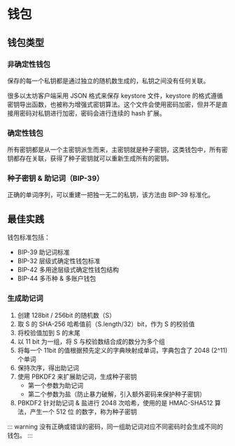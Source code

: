 # 钱包

## 钱包类型

### 非确定性钱包

保存的每一个私钥都是通过独立的随机数生成的，私钥之间没有任何关联。

很多以太坊客户端采用 JSON 格式来保存 keystore 文件，keystore 的格式遵循密钥导出函数，也被称为增强式密钥算法。这个文件会使用密码加密，但并不是直接用密码对私钥进行加密，密码会进行连续的 hash 扩展。

### 确定性钱包

所有密钥都是从一个主密钥派生而来，主密钥就是种子密钥，这类钱包中，所有密钥都存在关联，获得了种子密钥就可以重新生成所有的密钥。

### 种子密钥 & 助记词（BIP-39）

正确的单词序列，可以重建一把独一无二的私钥，该方法由 BIP-39 标准化。

## 最佳实践

钱包标准包括：

- BIP-39 助记词标准
- BIP-32 层级式确定性钱包标准
- BIP-42 多用途层级式确定性钱包结构
- BIP-44 多币种 & 多账户钱包

### 生成助记词

1. 创建 128bit / 256bit 的随机数（S）
2. 取 S 的 SHA-256 哈希值前（S.length/32）bit，作为 S 的校验值
3. 将校验值加到 S 的末尾
4. 以 11 bit 为一组，将 S 与校验数结合成的数分为多个组
5. 将每一个 11bit 的值根据预先定义的字典映射成单词，字典包含了 2048 (2^11) 个单词
6. 保持次序，得出助记词
7. 使用 PBKDF2 来扩展助记词，生成种子密钥
   - 第一个参数为助记词
   - 第二个参数为盐（防止暴力破解，引入额外密码来保护种子密钥）
8. PBKDF2 针对助记词 & 盐进行 2048 次哈希，使用的是 HMAC-SHA512 算法，产生一个 512 位 的数字，称为种子密钥

::: warning
没有正确或错误的密码，同一组助记词对应不同密码时会生成不同的钱包。
:::
